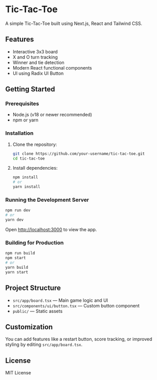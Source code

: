 # Tic-Tac-Toe

A simple Tic-Tac-Toe built using Next.js, React and Tailwind CSS.

## Features

- Interactive 3x3 board
- X and O turn tracking
- Winner and tie detection
- Modern React functional components
- UI using Radix UI Button

## Getting Started

### Prerequisites
- Node.js (v18 or newer recommended)
- npm or yarn

### Installation

1. Clone the repository:
   ```sh
   git clone https://github.com/your-username/tic-tac-toe.git
   cd tic-tac-toe
   ```
2. Install dependencies:
   ```sh
   npm install
   # or
   yarn install
   ```

### Running the Development Server

```sh
npm run dev
# or
yarn dev
```

Open [http://localhost:3000](http://localhost:3000) to view the app.

### Building for Production

```sh
npm run build
npm start
# or
yarn build
yarn start
```

## Project Structure

- `src/app/board.tsx` — Main game logic and UI
- `src/components/ui/button.tsx` — Custom button component
- `public/` — Static assets

## Customization

You can add features like a restart button, score tracking, or improved styling by editing `src/app/board.tsx`.

## License

MIT License
